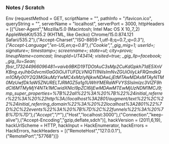 


### Notes / Scratch ###
Env {requestMethod = GET, scriptName = "", pathInfo = "/favicon.ico", queryString = "", serverName = "localhost", serverPort = 3000, httpHeaders = [("User-Agent","Mozilla/5.0 (Macintosh; Intel Mac OS X 10_7_2) AppleWebKit/535.2 (KHTML, like Gecko) Chrome/15.0.874.121 Safari/535.2"),("Accept-Charset","ISO-8859-1,utf-8;q=0.7,*;q=0.3"),("Accept-Language","en-US,en;q=0.8"),("Cookie","_gig_mig=1; userId=; signature=; timestamp=; screenname=; state=ut; city=provo; lineupName=comcast; lineupId=UT43414; visited=true; _gig_llp=facebook; _gig_llu=Sean; fbsr_173244966096481=vaivb9BKD19TDOtAuC3sMp2CuKdGpkh71dE5XnVKBng.eyJhbGdvcml0aG0iOiJITUFDLVNIQTI1NiIsImNvZGUiOiIyLkFRQmdkQm1OMy00Y2Q3MGkuMzYwMC4xMzIyNjkwNDAwLjEtMTAwMDAxMTAyNTM0MzUwfDk1aW5ZNURELTJRMGZ5a1g1UWhYMERaWFVYSSIsImlzc3VlZF9hdCI6MTMyMjY4NTk1MCwidXNlcl9pZCI6IjEwMDAwMTEwMjUzNDM1MCJ9; mp_super_properties=%7B%22all%22%3A%20%7B%22%24initial_referrer%22%3A%20%22http%3A//localhost%3A2801/augment/text%22%2C%22%24initial_referring_domain%22%3A%20%22localhost%3A2801%22%7D%2C%22events%22%3A%20%7B%7D%2C%22funnels%22%3A%20%7B%7D%7D"),("Accept","*/*"),("Host","localhost:3000"),("Connection","keep-alive"),("Accept-Encoding","gzip,deflate,sdch")], hackVersion = (2011,6,19), hackUrlScheme = HTTP, hackInput = HackEnumerator, hackErrors = HackErrors, hackHeaders = [("RemoteHost","127.0.0.1"),("RemotePort","57768")]}
